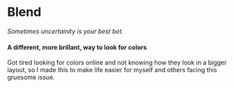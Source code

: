 Blend
=====
<i>Sometimes uncertainity is your best bet.</i>

<h4>A different, more brillant, way to look for colors</h4>

Got tired looking for colors online and not knowing how they look in a bigger layout, so I made this to make life easier for myself and others facing this gruesome issue. 
